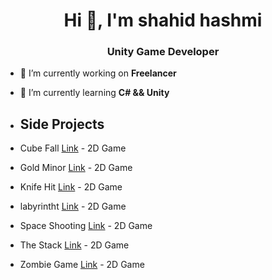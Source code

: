 <h1 align="center">Hi 👋, I'm shahid hashmi</h1>
<h3 align="center">Unity Game Developer</h3>

- 🔭 I’m currently working on **Freelancer**

- 🌱 I’m currently learning **C# && Unity**
-  <h2 align="left">Side Projects</h2>
- Cube Fall [Link](https://shahidhashmi.itch.io/cube-fall-2d?secret=B37fLRCOEnXdpN8hEmBBiyqxVA) - 2D Game
- Gold Minor [Link](https://shahidhashmi.itch.io/gold-minor?secret=vsC8yx3n58F3KLsLUK1z8JS99k) - 2D Game
- Knife Hit [Link](https://shahidhashmi.itch.io/knife-hit?secret=ty3AeXBn76RDUoaj7eVzkPGwWtA) - 2D Game
- labyrintht [Link](https://shahidhashmi.itch.io/labyrinth?secret=Sdz4xxNEiVUYhwnKdLrBFi6CEw) - 2D Game
- Space Shooting [Link](https://shahidhashmi.itch.io/space-shooting-2d-pro?secret=GOJt5m51vOoNYjH4VbM4ncbMk) - 2D Game
- The Stack [Link](https://shahidhashmi.itch.io/the-stack?secret=qMcjhDyOBbY5xK2WXn1vXKXdodA) - 2D Game
- Zombie Game [Link](https://shahidhashmi.itch.io/zombie-save?secret=A8OjpY0aytWq2htodXoUgIsyvdY) - 2D Game


